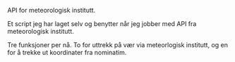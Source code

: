 API for meteorologisk institutt.

Et script jeg har laget selv og benytter når jeg jobber med API fra meteorologisk institutt.

Tre funksjoner per nå. To for uttrekk på vær via meteorlogisk institutt, og en for å trekke ut koordinater fra nominatim.
